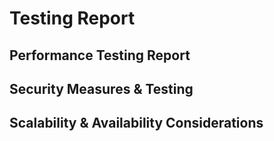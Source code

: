 # Testing Report
## Performance Testing Report
## Security Measures & Testing
## Scalability & Availability Considerations